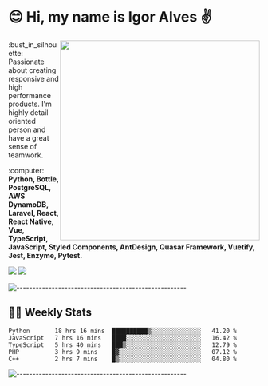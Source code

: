 # :blush: Hi, my name is Igor Alves :v:

<img src="https://github-readme-stats.vercel.app/api?username=iguit0&show_icons=true&count_private=true&theme=dark" min-width="400px" max-width="400px" width="400px" align="right" />

<p align="left"> 
  :bust_in_silhouette: Passionate about creating responsive and high performance products.
  I'm highly detail oriented person and have a great sense of teamwork.
</p>

<p align="left">
  :computer: <strong>Python, Bottle, PostgreSQL, AWS DynamoDB, Laravel, React, React Native, Vue, TypeScript, JavaScript, Styled Components, AntDesign, Quasar Framework, Vuetify, Jest, Enzyme, Pytest.</strong>
</p>

<p align="left">
  <a href="https://www.linkedin.com/in/igor-lucio-alves" target="_blank" rel="noopener noreferrer" alt="Linkedin">
  <img src="https://img.shields.io/badge/LinkedIn-0077B5?style=for-the-badge&logo=linkedin&logoColor=white" /></a>

  <a href="https://t.me/iguit0" target="_blank" rel="noopener noreferrer" alt="Telegram">
  <img src="https://img.shields.io/badge/Telegram-2CA5E0?style=for-the-badge&logo=telegram&logoColor=white" /></a>
</p>

![-----------------------------------------------------](https://raw.githubusercontent.com/andreasbm/readme/master/assets/lines/aqua.png)

## :man_technologist: Weekly Stats
<!--START_SECTION:waka-->
```text
Python       18 hrs 16 mins  ██████████▒░░░░░░░░░░░░░░   41.20 % 
JavaScript   7 hrs 16 mins   ████░░░░░░░░░░░░░░░░░░░░░   16.42 % 
TypeScript   5 hrs 40 mins   ███▒░░░░░░░░░░░░░░░░░░░░░   12.79 % 
PHP          3 hrs 9 mins    █▓░░░░░░░░░░░░░░░░░░░░░░░   07.12 % 
C++          2 hrs 7 mins    █▒░░░░░░░░░░░░░░░░░░░░░░░   04.80 % 
```
<!--END_SECTION:waka-->
![-----------------------------------------------------](https://raw.githubusercontent.com/andreasbm/readme/master/assets/lines/aqua.png)

